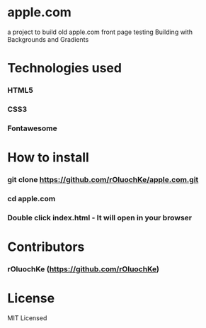 # apple.com
a project to build old apple.com front page testing Building with Backgrounds and Gradients

# Technologies used
### HTML5
### CSS3
### Fontawesome

# How to install 
### git clone https://github.com/rOluochKe/apple.com.git
### cd apple.com
### Double click index.html - It will open in your browser

# Contributors
### rOluochKe (https://github.com/rOluochKe)

# License
MIT Licensed

